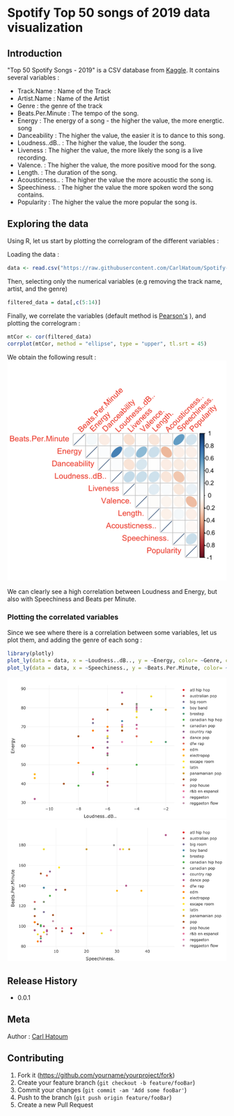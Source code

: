 # Spotify Top 50 songs of 2019 data visualization

## Introduction
"Top 50 Spotify Songs - 2019" is a CSV database from [Kaggle](https://www.kaggle.com/leonardopena/top50spotify2019). It contains several variables :
- Track.Name : Name of the Track
- Artist.Name : Name of the Artist
- Genre : the genre of the track
- Beats.Per.Minute : The tempo of the song.
- Energy : The energy of a song - the higher the value, the more energtic. song
- Danceability : The higher the value, the easier it is to dance to this song.
- Loudness..dB.. : The higher the value, the louder the song.
- Liveness : The higher the value, the more likely the song is a live recording.
- Valence. : The higher the value, the more positive mood for the song.
- Length. : The duration of the song.
- Acousticness.. : The higher the value the more acoustic the song is.
- Speechiness. : The higher the value the more spoken word the song contains.
- Popularity : The higher the value the more popular the song is.

## Exploring the data
Using R, let us start by plotting the correlogram of the different variables :

Loading the data :
```r
data <- read.csv("https://raw.githubusercontent.com/CarlHatoum/Spotify-TOP-50-songs/master/top50.csv")
```
Then, selecting only the numerical variables (e.g removing the track name, artist, and the genre)
```r
filtered_data = data[,c(5:14)]
```
Finally, we correlate the variables (default method is [Pearson's](https://en.wikipedia.org/wiki/Correlation_and_dependence#Pearson's_product-moment_coefficient) ), and plotting the correlogram :
```r
mtCor <- cor(filtered_data)
corrplot(mtCor, method = "ellipse", type = "upper", tl.srt = 45)
```
We obtain the following result :
![correlogram](https://github.com/CarlHatoum/Spotify-TOP-50-songs/blob/master/images/top50_correlogram.png)

We can clearly see a high correlation between Loudness and Energy, but also with Speechiness and Beats per Minute.

### Plotting the correlated variables
Since we see where there is a correlation between some variables, let us plot them, and adding the genre of each song :
```r
library(plotly)
plot_ly(data = data, x = ~Loudness..dB.., y = ~Energy, color= ~Genre, colors = "Set1" )
plot_ly(data = data, x = ~Speechiness., y = ~Beats.Per.Minute, color= ~Genre, colors = "Set1")
```
![energy_loudness](https://github.com/CarlHatoum/Spotify-TOP-50-songs/blob/master/images/energy_loudness.png)
![speechiness_bpm](https://github.com/CarlHatoum/Spotify-TOP-50-songs/blob/master/images/speechiness_bpm.png)
## Release History

* 0.0.1
    

## Meta
Author : [Carl Hatoum](https://https://github.com/CarlHatoum)

## Contributing

1. Fork it (<https://github.com/yourname/yourproject/fork>)
2. Create your feature branch (`git checkout -b feature/fooBar`)
3. Commit your changes (`git commit -am 'Add some fooBar'`)
4. Push to the branch (`git push origin feature/fooBar`)
5. Create a new Pull Request

